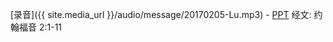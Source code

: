 
[录音]({{ site.media_url }}/audio/message/20170205-Lu.mp3) - [PPT](https://1drv.ms/p/s!AqLDbY3r4i9UhX-TMFnZTjvH2gnI)
经文: 约翰福音 2:1-11
